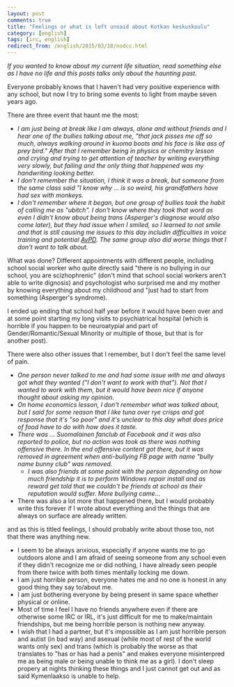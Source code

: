 ```yaml
---
layout: post
comments: true
title: "Feelings or what is left unsaid about Kotkan keskuskoulu"
category: [english]
tags: [irc, english]
redirect_from: /english/2015/03/18/nodcc.html
---
```


_If you wanted to know about my current life situation, read something else
as I have no life and this posts talks only about the haunting past._

Everyone probably knows that I haven't had very positive experience with
any school, but now I try to bring some events to light from maybe
seven years ago.

There are three event that haunt me the most:

- _I am just being at break like I am always, alone and without friends
  and I hear one of the bullies talking about me, "that jack pisses me off
  so much, always walking around in kuoma boots and his face is like ass
  of prey bird." After that I remember being in physics or chemitry lesson
  and crying and trying to get attention of teacher by writing everything
  very slowly, but failing and the only thing that happened was my
  handwriting looking better._
- _I don't remember the situation, I think it was a break, but someone from
  the same class said "I know why … is so weird, his grandfathers have had
  sex with monkeys._
- _I don't remember where it began, but one group of bullies took the habit
  of calling me as "ubitch". I don't know where they took that word as
  even I didn't know about being trans (Asperger's diagnose would also
  come later), but they had issue when I smiled, so I learned to not smile
  and that is still causing me issues to this day includin difficulties in
  voice training and potential [AvPD](https://en.m.wikipedia.org/wiki/Avoidant_personality_disorder).
  The same group also did worse things that I don't want to talk about._

What was done? Different appointments with different people, including
school social worker who quite directly said "there is no bullying in our
school, you are scizhophrenic" (don't mind that school social workers
aren't able to write dignosis) and psychologist who surprised me and my
mother by knowing everything about my childhood and "just had to start from
something (Asperger's syndrome).

I ended up ending that school half year before it would have been over and
at some point starting my long visits to psychiatrical hospital (which is
horrible if you happen to be neuroatypial and part of
Gender/Romantic/Sexual Minority or multiple of those, but that is for
another post).

There were also other issues that I remember, but I don't feel the same
level of pain.

- _One person never talked to me and had some issue with me and always got
  what they wanted ("I don't want to work with that"). Not that I wanted
  to work with them, but it would have been nice if anyone thought about
  asking my opinion._
- _On home economics lesson, I don't remember what was talked about, but
  I said for some reason that I like tuna over rye crisps and got response
  that it's "so poor" and it's unclear to this day what does price of food
  have to do with how does it taste._
- _There was … Suomalainen fanclub at Facebook and it was also reported to
  police, but no action was took as there was nothing offensive there. In
  the end offensive content got there, but it was removed in agreement
  when anti-bullying FB page with name "bully name bunny club" was
  removed._
  - _I was also friends at some point with the person depending on how
    much friendship it is to perform Windows repair install and as
    reward get told that we couldn't be friends at school as their
    reputation would suffer. More bullying came..._
- There was also a lot more that happened there, but I would probably write
  this forever if I wrote about everything and the things that are always
  on surface are already written.

and as this is titled feelings, I should probably write about those too,
not that there was anything new.

- I seem to be always anxious, especially if anyone wants me to go outdoors
  alone and I am afraid of seeing someone from any school even if they
  didn't recognize me or did nothing, I have already seen people from there
  twice with both times mentally locking me down.
- I am just horrible person, everyone hates me and no one is honest in any
  good thing they say to/about me.
- I am just bothering everyone by being present in same space whether
  physical or online.
- Most of time I feel I have no friends anywhere even if there are
  otherwise some IRC or IRL, it's just difficult for me to make/maintain
  friendships, but me being horrible person is nothing new anyway.
- I wish that I had a partner, but it's impossible as I am just horrible
  person and autist (in bad way) and asexual (while most of rest of the
  world wants only sex) and trans (which is probably the worse as that
  translates to "has or has had a penis" and makes everyone misinterpred me
  as being male or being unable to think me as a girl). I don't sleep
  propery at nights thinking these things and I just cannot get out and
  as said Kymenlaakso is unable to help.

